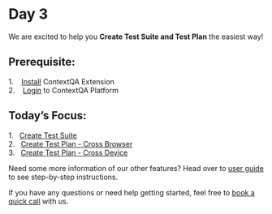 
# Day 3

 We are excited to help you **Create Test Suite and Test Plan** the easiest way!




## **Prerequisite:**  
1.    [Install](https://app.storylane.io/share/tvpsrlszceva) ContextQA Extension  
2.    [Login](https://app.storylane.io/share/1u6fb5iexqaz) to ContextQA Platform  


## **Today’s Focus:**  
1.   [Create Test Suite](https://app.storylane.io/share/mpbrnioznyj5)  
2.   [Create Test Plan - Cross Browser](https://app.storylane.io/share/qslo3yapf6pw)  
3.   [Create Test Plan - Cross Device](https://app.storylane.io/share/nila4ioamv0o)  



Need some more information of our other features? Head over to [user guide](./../01-Index/Index.md) to see step-by-step instructions.  

If you have any questions or need help getting started, feel free to [book a quick call](https://meetings.hubspot.com/deep-barot?utm_medium=email&_hsmi=299989918&_hsenc=p2ANqtz-93_Gh2Kh0HPIA1_YAuC4aN3P8CDhDP8g1RC5aE0y56Scvu-HpB0xk1UIlkNpq34VYk9WGauryok8y75Y3Oq7ToSYBpIN0-4Pv-2T_dWFs_gK2cusE&utm_content=299989918&utm_source=hs_email) with us.